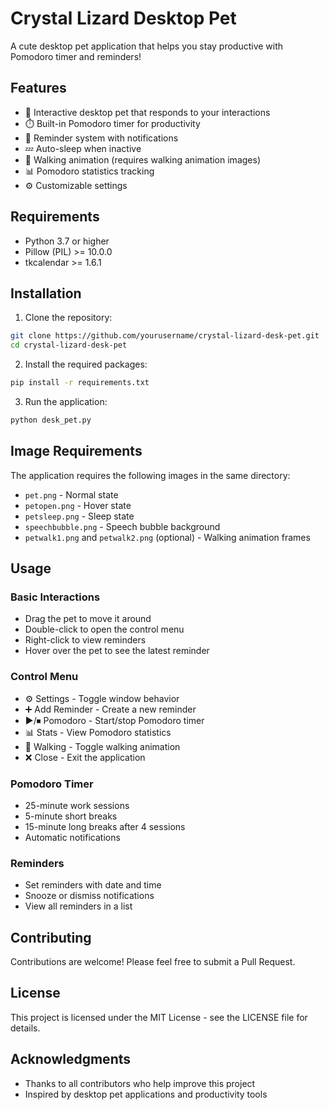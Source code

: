 # Crystal Lizard Desktop Pet

A cute desktop pet application that helps you stay productive with Pomodoro timer and reminders!

## Features

- 🦎 Interactive desktop pet that responds to your interactions
- ⏱️ Built-in Pomodoro timer for productivity
- 🔔 Reminder system with notifications
- 💤 Auto-sleep when inactive
- 🚶 Walking animation (requires walking animation images)
- 📊 Pomodoro statistics tracking
- ⚙️ Customizable settings

## Requirements

- Python 3.7 or higher
- Pillow (PIL) >= 10.0.0
- tkcalendar >= 1.6.1

## Installation

1. Clone the repository:
```bash
git clone https://github.com/yourusername/crystal-lizard-desk-pet.git
cd crystal-lizard-desk-pet
```

2. Install the required packages:
```bash
pip install -r requirements.txt
```

3. Run the application:
```bash
python desk_pet.py
```

## Image Requirements

The application requires the following images in the same directory:
- `pet.png` - Normal state
- `petopen.png` - Hover state
- `petsleep.png` - Sleep state
- `speechbubble.png` - Speech bubble background
- `petwalk1.png` and `petwalk2.png` (optional) - Walking animation frames

## Usage

### Basic Interactions
- Drag the pet to move it around
- Double-click to open the control menu
- Right-click to view reminders
- Hover over the pet to see the latest reminder

### Control Menu
- ⚙️ Settings - Toggle window behavior
- ➕ Add Reminder - Create a new reminder
- ▶/⏹ Pomodoro - Start/stop Pomodoro timer
- 📊 Stats - View Pomodoro statistics
- 🚶 Walking - Toggle walking animation
- ❌ Close - Exit the application

### Pomodoro Timer
- 25-minute work sessions
- 5-minute short breaks
- 15-minute long breaks after 4 sessions
- Automatic notifications

### Reminders
- Set reminders with date and time
- Snooze or dismiss notifications
- View all reminders in a list

## Contributing

Contributions are welcome! Please feel free to submit a Pull Request.

## License

This project is licensed under the MIT License - see the LICENSE file for details.

## Acknowledgments

- Thanks to all contributors who help improve this project
- Inspired by desktop pet applications and productivity tools 